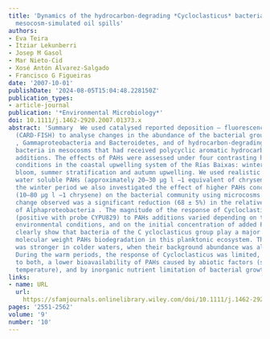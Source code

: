 ```yaml
---
title: 'Dynamics of the hydrocarbon‐degrading *Cycloclasticus* bacteria during
  mesocosm‐simulated oil spills'
authors:
- Eva Teira
- Itziar Lekunberri
- Josep M Gasol
- Mar Nieto‐Cid
- Xosé Antón Álvarez‐Salgado
- Francisco G Figueiras
date: '2007-10-01'
publishDate: '2024-08-05T15:04:48.228150Z'
publication_types:
- article-journal
publication: '*Environmental Microbiology*'
doi: 10.1111/j.1462-2920.2007.01373.x
abstract: 'Summary  We used catalysed reported deposition – fluorescence in situ hybridization
  (CARD‐FISH) to analyse changes in the abundance of the bacterial groups Alphaproteobacteria
  , Gammaproteobacteria and Bacteroidetes, and of hydrocarbon‐degrading Cycloclasticus
  bacteria in mesocosms that had received polycyclic aromatic hydrocarbons (PAHs)
  additions. The effects of PAHs were assessed under four contrasting hydrographic
  conditions in the coastal upwelling system of the Rías Baixas: winter mixing, spring
  bloom, summer stratification and autumn upwelling. We used realistic additions of
  water soluble PAHs (approximately 20–30 μg l −1 equivalent of chrysene), but during
  the winter period we also investigated the effect of higher PAHs concentrations
  (10–80 μg l −1 chrysene) on the bacterial community using microcosms. The most significant
  change observed was a significant reduction (68 ± 5%) in the relative abundance
  of Alphaproteobacteria . The magnitude of the response of Cycloclasticus bacteria
  (positive with probe CYPU829) to PAHs additions varied depending on the initial
  environmental conditions, and on the initial concentration of added PAHs. Our results
  clearly show that bacteria of the C ycloclasticus group play a major role in low
  molecular weight PAHs biodegradation in this planktonic ecosystem. Their response
  was stronger in colder waters, when their background abundance was also higher.
  During the warm periods, the response of Cycloclasticus was limited, possibly due
  to both, a lower bioavailability of PAHs caused by abiotic factors (solar radiation,
  temperature), and by inorganic nutrient limitation of bacterial growth.'
links:
- name: URL
  url: 
    https://sfamjournals.onlinelibrary.wiley.com/doi/10.1111/j.1462-2920.2007.01373.x
pages: '2551-2562'
volume: '9'
number: '10'
---
```

